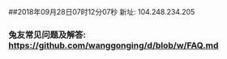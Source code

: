 ##2018年09月28日07时12分07秒 新址: 104.248.234.205
### 兔友常见问题及解答: https://github.com/wanggonging/d/blob/w/FAQ.md
